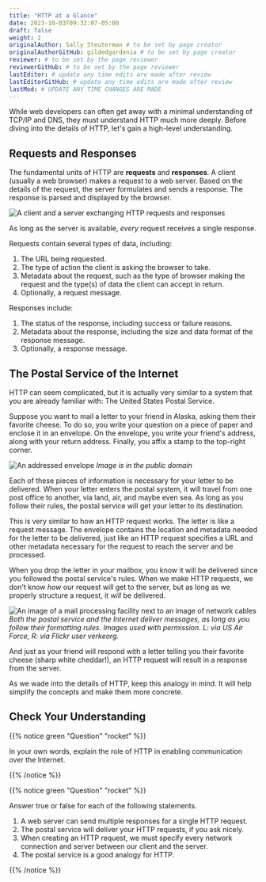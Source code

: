 ```yaml
---
title: "HTTP at a Glance"
date: 2023-10-03T09:32:07-05:00
draft: false
weight: 2
originalAuthor: Sally Steuterman # to be set by page creator
originalAuthorGitHub: gildedgardenia # to be set by page creator
reviewer: # to be set by the page reviewer
reviewerGitHub: # to be set by the page reviewer
lastEditor: # update any time edits are made after review
lastEditorGitHub: # update any time edits are made after review
lastMod: # UPDATE ANY TIME CHANGES ARE MADE
---
```


While web developers can often get away with a minimal understanding of TCP/IP and DNS, they must understand HTTP much more deeply. Before diving into the details of HTTP, let's gain a high-level understanding.

## Requests and Responses

The fundamental units of HTTP are **requests** and **responses**. A client (usually a web browser) makes a request to a web server. Based on the details of the request, the server formulates and sends a response. The response is parsed and displayed by the browser. 

![A client and a server exchanging HTTP requests and responses](pictures/http-request-response.png)

As long as the server is available, *every* request receives a single response. 

Requests contain several types of data, including:

1. The URL being requested.
1. The type of action the client is asking the browser to take.
1. Metadata about the request, such as the type of browser making the request and the type(s) of data the client can accept in return.
1. Optionally, a request message.

Responses include:

1. The status of the response, including success or failure reasons.
1. Metadata about the response, including the size and data format of the response message.
1. Optionally, a response message.

## The Postal Service of the Internet

HTTP can seem complicated, but it is actually very similar to a system that you are already familiar with: The United States Postal Service.

Suppose you want to mail a letter to your friend in Alaska, asking them their favorite cheese. To do so, you write your question on a piece of paper and enclose it in an envelope. On the envelope, you write your friend's address, along with your return address. Finally, you affix a stamp to the top-right corner. 

![An addressed envelope](pictures/envelope.jpg)
*Image is in the public domain*

Each of these pieces of information is necessary for your letter to be delivered. When your letter enters the postal system, it will travel from one post office to another, via land, air, and maybe even sea. As long as you follow their rules, the postal service will get your letter to its destination.

This is very similar to how an HTTP request works. The letter is like a request message. The envelope contains the location and metadata needed for the letter to be delivered, just like an HTTP request specifies a URL and other metadata necessary for the request to reach the server and be processed.

When you drop the letter in your mailbox, you know it will be delivered since you followed the postal service's rules. When we make HTTP requests, we don't know *how* our request will get to the server, but as long as we properly structure a request, it *will* be delivered.

![An image of a mail processing facility next to an image of network cables](pictures/postal-network.png)
*Both the postal service and the Internet deliver messages, as long as you follow their formatting rules. Images used with permission. L: via US Air Force, R: via Flickr user verkeorg.*

And just as your friend will respond with a letter telling you their favorite cheese (sharp white cheddar!), an HTTP request will result in a response from the server. 

As we wade into the details of HTTP, keep this analogy in mind. It will help simplify the concepts and make them more concrete. 

## Check Your Understanding

{{% notice green "Question" "rocket" %}}

   In your own words, explain the role of HTTP in enabling communication over the Internet.

{{% /notice %}}

{{% notice green "Question" "rocket" %}}

   Answer true or false for each of the following statements.

   1. A web server can send multiple responses for a single HTTP request.
   1. The postal service will deliver your HTTP requests, if you ask nicely.
   1. When creating an HTTP request, we must specify every network connection and server between our client and the server.
   1. The postal service is a good analogy for HTTP.

{{% /notice %}}